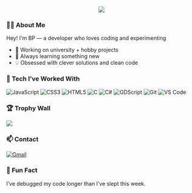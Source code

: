<h1 align="center">
  <img src="https://readme-typing-svg.herokuapp.com?font=Fira+Code&duration=3000&pause=1000&center=true&vCenter=true&width=435&lines=Hey%2C+I'm+Jonas!+%F0%9F%91%8B;I+turn+coffee+into+code.;Debugging+is+my+cardio.;Sometimes+I+sleep+%E2%98%95%EF%B8%8F"/>
</h1>

### 👨‍💻 About Me

Hey! I'm BP — a developer who loves coding and experimenting  
- 🔭 Working on university + hobby projects  
- 🌱 Always learning something new  
- 💡 Obsessed with clever solutions and clean code

### 🔧 Tech I’ve Worked With

![JavaScript](https://img.shields.io/badge/-JavaScript-282828?style=flat-square&logo=javascript&logoColor=F7DF1E)
![CSS3](https://img.shields.io/badge/-CSS3-282828?style=flat-square&logo=css3&logoColor=1572B6)
![HTML5](https://img.shields.io/badge/-HTML5-282828?style=flat-square&logo=html5&logoColor=E34F26)
![C](https://img.shields.io/badge/-C-282828?style=flat-square&logo=c&logoColor=A8B9CC)
![C#](https://img.shields.io/badge/-C%23-282828?style=flat-square&logo=csharp&logoColor=239120)
![GDScript](https://img.shields.io/badge/-GDScript-282828?style=flat-square&logo=godot-engine&logoColor=478CBF)
![Git](https://img.shields.io/badge/-Git-282828?style=flat-square&logo=git&logoColor=F05032)
![VS Code](https://img.shields.io/badge/-VS%20Code-282828?style=flat-square&logo=visual-studio-code&logoColor=007ACC)

### 🏆 Trophy Wall

<div>
  <img src="https://github-profile-trophy.vercel.app/?username=ctrl-alt-bepe&theme=gruvbox&margin-w=10&no-bg=true&title=Commits,Repositories,Followers" style="max-width: 100%;"/>
</div>

### 📫 Contact

[![Gmail](https://img.shields.io/badge/-jbp898@gmail.com-282828?style=flat-square&logo=gmail&logoColor=D14836)](mailto:jbp898@gmail.com)

### 🎉 Fun Fact

I’ve debugged my code longer than I’ve slept this week.
